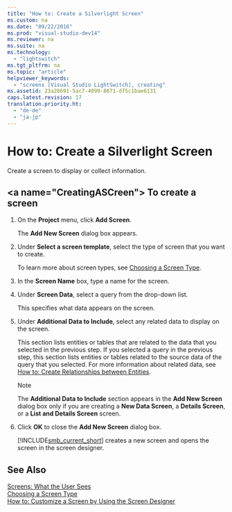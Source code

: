 ```yaml
---
title: "How to: Create a Silverlight Screen"
ms.custom: na
ms.date: "09/22/2016"
ms.prod: "visual-studio-dev14"
ms.reviewer: na
ms.suite: na
ms.technology: 
  - "lightswitch"
ms.tgt_pltfrm: na
ms.topic: "article"
helpviewer_keywords: 
  - "screens [Visual Studio LightSwitch], creating"
ms.assetid: 23a28691-5ac7-4099-8671-df5c1bae6131
caps.latest.revision: 17
translation.priority.ht: 
  - "de-de"
  - "ja-jp"
---
```

# How to: Create a Silverlight Screen
Create a screen to display or collect information.  
  
##  \<a name="CreatingASCreen"></a> To create a screen  
  
1.  On the **Project** menu, click **Add Screen**.  
  
     The **Add New Screen** dialog box appears.  
  
2.  Under **Select a screen template**, select the type of screen that you want to create.  
  
     To learn more about screen types, see [Choosing a Screen Type](../vs140/choosing-a-screen-type.md).  
  
3.  In the **Screen Name** box, type a name for the screen.  
  
4.  Under **Screen Data**, select a query from the drop-down list.  
  
     This specifies what data appears on the screen.  
  
5.  Under **Additional Data to Include**, select any related data to display on the screen.  
  
     This section lists entities or tables that are related to the data that you selected in the previous step. If you selected a query in the previous step, this section lists entities or tables related to the source data of the query that you selected. For more information about related data, see [How to: Create Relationships between Entities](../vs140/how-to--define-data-relationships-in-lightswitch.md).  
  
    > [!NOTE]
    >  The **Additional Data to Include** section appears in the **Add New Screen** dialog box only if you are creating a **New Data Screen**, a **Details Screen**, or a **List and Details Screen** screen.  
  
6.  Click **OK** to close the **Add New Screen** dialog box.  
  
     [!INCLUDE[smb_current_short](../vs140/includes/smb_current_short_md.md)] creates a new screen and opens the screen in the screen designer.  
  
## See Also  
 [Screens: What the User Sees](../vs140/screens--the-user-interface-of-your-lightswitch-application.md)   
 [Choosing a Screen Type](../vs140/choosing-a-screen-type.md)   
 [How to: Customize a Screen by Using the Screen Designer](../vs140/how-to--design-a-silverlight-screen-by-using-the-screen-designer.md)